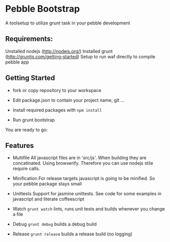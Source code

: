# Pebble Bootstrap

A toolsetup to utilize grunt task in your pebble development

## Requirements:
Unstalled nodejs (http://nodejs.org/)
Installed grunt (http://gruntjs.com/getting-started)
Setup to run waf directly to compile pebble app

## Getting Started
* fork or copy repository to your workspace

* Edit package.json to contain your project name, git ...

* Install required packages with  `npm install`

* Run grunt bootstrap

You are ready to go:

## Features
* Multifile
  All javascript files are in 'src/js'. When building they are concatinated. Using browserify. Therefore you can use nodejs stile require calls.

* Minification
  For release targets javascript is going to be minified. So your pebble package stays small

* Unittests
  Support for jasmine unittests. See code for some examples in javascript and literate coffeescript
  
* Watch
  `grunt watch` lints, runs unit tests and builds whenever you change a file

* Debug
  `grunt debug` builds a debug build

* Release
  `grunt release` builds a release build (no logging)





